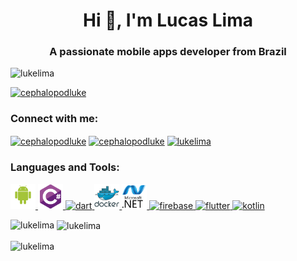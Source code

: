 <h1 align="center">Hi 👋, I'm Lucas Lima</h1>
<h3 align="center">A passionate mobile apps developer from Brazil</h3>

<p align="left"> <img src="https://komarev.com/ghpvc/?username=lukelima&label=Profile%20views&color=0e75b6&style=flat" alt="lukelima" /> </p>

<p align="left"> <a href="https://twitter.com/cephalopodluke" target="blank"><img src="https://img.shields.io/twitter/follow/cephalopodluke?logo=twitter&style=for-the-badge" alt="cephalopodluke" /></a> </p>

<h3 align="left">Connect with me:</h3>
<p align="left">
<a href="https://dev.to/cephalopodluke" target="blank"><img align="center" src="https://cdn.jsdelivr.net/npm/simple-icons@3.0.1/icons/dev-dot-to.svg" alt="cephalopodluke" height="30" width="40" /></a>
<a href="https://twitter.com/cephalopodluke" target="blank"><img align="center" src="https://raw.githubusercontent.com/rahuldkjain/github-profile-readme-generator/master/src/images/icons/Social/twitter.svg" alt="cephalopodluke" height="30" width="40" /></a>
<a href="https://linkedin.com/in/lukelima" target="blank"><img align="center" src="https://raw.githubusercontent.com/rahuldkjain/github-profile-readme-generator/master/src/images/icons/Social/linked-in-alt.svg" alt="lukelima" height="30" width="40" /></a>
</p>

<h3 align="left">Languages and Tools:</h3>
<p align="left"> <a href="https://developer.android.com" target="_blank"> <img src="https://raw.githubusercontent.com/devicons/devicon/master/icons/android/android-original-wordmark.svg" alt="android" width="40" height="40"/> </a> <a href="https://www.w3schools.com/cs/" target="_blank"> <img src="https://raw.githubusercontent.com/devicons/devicon/master/icons/csharp/csharp-original.svg" alt="csharp" width="40" height="40"/> </a> <a href="https://dart.dev" target="_blank"> <img src="https://www.vectorlogo.zone/logos/dartlang/dartlang-icon.svg" alt="dart" width="40" height="40"/> </a> <a href="https://www.docker.com/" target="_blank"> <img src="https://raw.githubusercontent.com/devicons/devicon/master/icons/docker/docker-original-wordmark.svg" alt="docker" width="40" height="40"/> </a> <a href="https://dotnet.microsoft.com/" target="_blank"> <img src="https://raw.githubusercontent.com/devicons/devicon/master/icons/dot-net/dot-net-original-wordmark.svg" alt="dotnet" width="40" height="40"/> </a> <a href="https://firebase.google.com/" target="_blank"> <img src="https://www.vectorlogo.zone/logos/firebase/firebase-icon.svg" alt="firebase" width="40" height="40"/> </a> <a href="https://flutter.dev" target="_blank"> <img src="https://www.vectorlogo.zone/logos/flutterio/flutterio-icon.svg" alt="flutter" width="40" height="40"/> </a> <a href="https://kotlinlang.org" target="_blank"> <img src="https://www.vectorlogo.zone/logos/kotlinlang/kotlinlang-icon.svg" alt="kotlin" width="40" height="40"/> </a> </p>

<p><img align="left" src="https://github-readme-stats.vercel.app/api/top-langs?username=lukelima&show_icons=true&locale=en&layout=compact" alt="lukelima" /></p>

<p>&nbsp;<img align="center" src="https://github-readme-stats.vercel.app/api?username=lukelima&show_icons=true&locale=en" alt="lukelima" /></p>

<p><img align="center" src="https://github-readme-streak-stats.herokuapp.com/?user=lukelima&" alt="lukelima" /></p>
